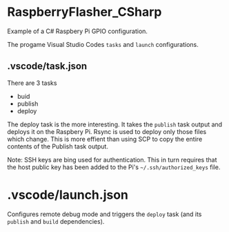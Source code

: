 # RaspberryFlasher_CSharp
Example of a C# Raspbery Pi GPIO configuration.

The progame Visual Studio Codes `tasks` and `launch` configurations.

## .vscode/task.json
There are 3 tasks
* buid
* publish
* deploy

The deploy task is the more interesting.  It takes the `publish` task output and deploys it on the Raspbery Pi. Rsync is used to deploy only those files which change. This is more effient than using SCP to copy the entire contents of the Publish task output.

Note: SSH keys are bing used for authentication. This in turn requires that the host public key has been added to the Pi's `~/.ssh/authorized_keys` file.

# .vscode/launch.json
Configures remote debug mode and triggers the `deploy` task (and its `publish` and `build` dependencies). 